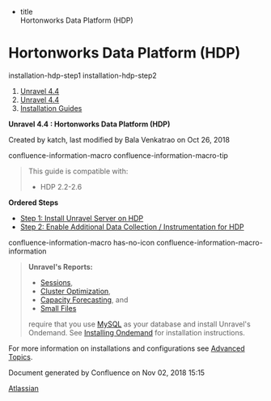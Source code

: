   - title  
    Hortonworks Data Platform (HDP)

# Hortonworks Data Platform (HDP)

<div class="toctree">

installation-hdp-step1 installation-hdp-step2

</div>

<div id="page" class="container">

<div id="main" class="container aui-page-panel">

<div id="main-header" class="container">

<div id="breadcrumb-section" class="container">

1.  [Unravel 4.4](index.html)
2.  [Unravel 4.4](Unravel-4.4_541197025.html)
3.  [Installation Guides](Installation-Guides_541393730.html)

</div>

**Unravel 4.4 : Hortonworks Data Platform (HDP)**

</div>

<div id="content" class="container view">

<div class="container page-metadata">

Created by katch, last modified by Bala Venkatrao on Oct 26, 2018

</div>

<div id="main-content" class="container wiki-content group">

<div class="container">

</div>

confluence-information-macro confluence-information-macro-tip

> 
> 
> <div class="container confluence-information-macro-body">
> 
> This guide is compatible with:
> 
>   - HDP 2.2-2.6
> 
> </div>

**Ordered Steps**

  - [Step 1: Install Unravel Server on HDP](541098908.html)
  - [Step 2: Enable Additional Data Collection / Instrumentation for
    HDP](561709534.html)

<div class="container">

</div>

confluence-information-macro has-no-icon
confluence-information-macro-information

> 
> 
> <div class="container confluence-information-macro-body">
> 
> **Unravel's
>     Reports:**
> 
>   - [Sessions](https://unraveldata.atlassian.net/wiki/spaces/UN44/pages/541164197/The+Applications+Page#TheApplicationsPage-SessionsTab),
>   - [Cluster
>     Optimization](https://unraveldata.atlassian.net/wiki/spaces/UN44/pages/539820049/The+Reports+Page#TheReportsPage-OptimizationClusterOptimization),
>   - [Capacity
>     Forecasting](https://unraveldata.atlassian.net/wiki/spaces/UN44/pages/539820049/The+Reports+Page#TheReportsPage-DiskCapacityForecasting\(DiskCapacity\)),
>     and
>   - [Small
>     Files](https://unraveldata.atlassian.net/wiki/spaces/UN44/pages/539820049/The+Reports+Page#TheReportsPage-SmallFilesSmallFiles)
> 
> require that you
> use [MySQL](https://unraveldata.atlassian.net/wiki/spaces/UN44/pages/634978318/Install+and+Configure+MySQL+for+Unravel#InstallandConfigureMySQLforUnravel-Pre-installSteps)
> as your database and install Unravel's Ondemand. See [Installing
> Ondemand](Installing-Ondemand_593690915.html) for installation
> instructions.
> 
> </div>

For more information on installations and configurations see [Advanced
Topics](Advanced-Topics_541197049.html).

</div>

</div>

</div>

<div id="footer" class="container">

<div class="container section footer-body">

Document generated by Confluence on Nov 02, 2018 15:15

<div id="footer-logo" class="container">

[Atlassian](http://www.atlassian.com/)

</div>

</div>

</div>

</div>
